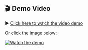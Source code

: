 ## 🎬 Demo Video

▶️ [Click here to watch the video demo](https://www.youtube.com/watch?v=YqiyHeYOSg0)

Or click the image below:

[![Watch the demo](https://img.youtube.com/vi/YqiyHeYOSg0/0.jpg)](https://www.youtube.com/watch?v=YqiyHeYOSg0)
